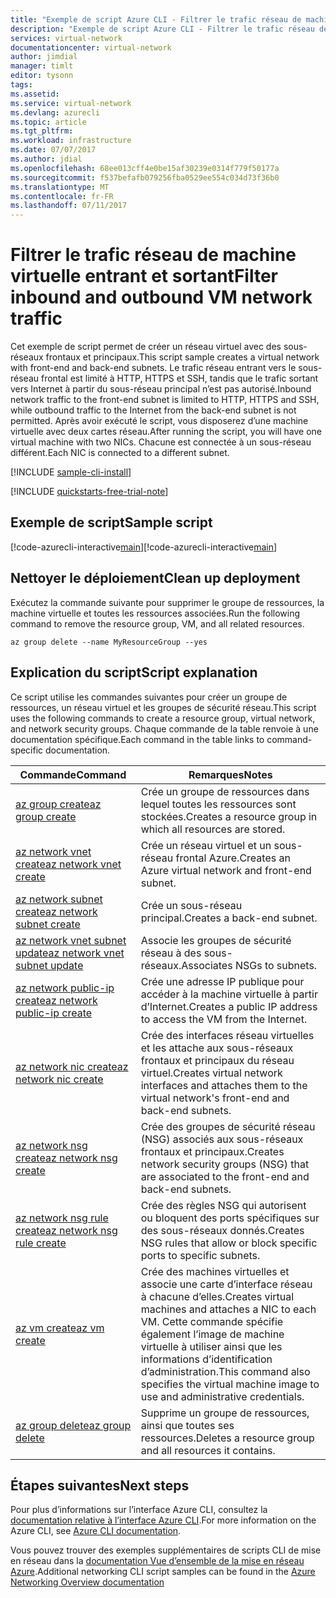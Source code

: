 ```yaml
---
title: "Exemple de script Azure CLI - Filtrer le trafic réseau de machine virtuelle | Microsoft Docs"
description: "Exemple de script Azure CLI - Filtrer le trafic réseau de machine virtuelle entrant et sortant"
services: virtual-network
documentationcenter: virtual-network
author: jimdial
manager: timlt
editor: tysonn
tags: 
ms.assetid: 
ms.service: virtual-network
ms.devlang: azurecli
ms.topic: article
ms.tgt_pltfrm: 
ms.workload: infrastructure
ms.date: 07/07/2017
ms.author: jdial
ms.openlocfilehash: 68ee013cff4e0be15af30239e0314f779f50177a
ms.sourcegitcommit: f537befafb079256fba0529ee554c034d73f36b0
ms.translationtype: MT
ms.contentlocale: fr-FR
ms.lasthandoff: 07/11/2017
---
```

# <a name="filter-inbound-and-outbound-vm-network-traffic"></a><span data-ttu-id="adb6c-103">Filtrer le trafic réseau de machine virtuelle entrant et sortant</span><span class="sxs-lookup"><span data-stu-id="adb6c-103">Filter inbound and outbound VM network traffic</span></span>

<span data-ttu-id="adb6c-104">Cet exemple de script permet de créer un réseau virtuel avec des sous-réseaux frontaux et principaux.</span><span class="sxs-lookup"><span data-stu-id="adb6c-104">This script sample creates a virtual network with front-end and back-end subnets.</span></span> <span data-ttu-id="adb6c-105">Le trafic réseau entrant vers le sous-réseau frontal est limité à HTTP, HTTPS et SSH, tandis que le trafic sortant vers Internet à partir du sous-réseau principal n’est pas autorisé.</span><span class="sxs-lookup"><span data-stu-id="adb6c-105">Inbound network traffic to the front-end subnet is limited to HTTP, HTTPS and SSH, while outbound traffic to the Internet from the back-end subnet is not permitted.</span></span> <span data-ttu-id="adb6c-106">Après avoir exécuté le script, vous disposerez d’une machine virtuelle avec deux cartes réseau.</span><span class="sxs-lookup"><span data-stu-id="adb6c-106">After running the script, you will have one virtual machine with two NICs.</span></span> <span data-ttu-id="adb6c-107">Chacune est connectée à un sous-réseau différent.</span><span class="sxs-lookup"><span data-stu-id="adb6c-107">Each NIC is connected to a different subnet.</span></span>

[!INCLUDE [sample-cli-install](../../../includes/sample-cli-install.md)]

[!INCLUDE [quickstarts-free-trial-note](../../../includes/quickstarts-free-trial-note.md)]

## <a name="sample-script"></a><span data-ttu-id="adb6c-108">Exemple de script</span><span class="sxs-lookup"><span data-stu-id="adb6c-108">Sample script</span></span>


<span data-ttu-id="adb6c-109">[!code-azurecli-interactive[main](../../../cli_scripts/virtual-network/filter-network-traffic/filter-network-traffic.sh  "Filtrer le trafic réseau de machine virtuelle")]</span><span class="sxs-lookup"><span data-stu-id="adb6c-109">[!code-azurecli-interactive[main](../../../cli_scripts/virtual-network/filter-network-traffic/filter-network-traffic.sh  "Filter VM network traffic")]</span></span>

## <a name="clean-up-deployment"></a><span data-ttu-id="adb6c-110">Nettoyer le déploiement</span><span class="sxs-lookup"><span data-stu-id="adb6c-110">Clean up deployment</span></span> 

<span data-ttu-id="adb6c-111">Exécutez la commande suivante pour supprimer le groupe de ressources, la machine virtuelle et toutes les ressources associées.</span><span class="sxs-lookup"><span data-stu-id="adb6c-111">Run the following command to remove the resource group, VM, and all related resources.</span></span>

```azurecli
az group delete --name MyResourceGroup --yes
```

## <a name="script-explanation"></a><span data-ttu-id="adb6c-112">Explication du script</span><span class="sxs-lookup"><span data-stu-id="adb6c-112">Script explanation</span></span>

<span data-ttu-id="adb6c-113">Ce script utilise les commandes suivantes pour créer un groupe de ressources, un réseau virtuel et les groupes de sécurité réseau.</span><span class="sxs-lookup"><span data-stu-id="adb6c-113">This script uses the following commands to create a resource group, virtual network,  and network security groups.</span></span> <span data-ttu-id="adb6c-114">Chaque commande de la table renvoie à une documentation spécifique.</span><span class="sxs-lookup"><span data-stu-id="adb6c-114">Each command in the table links to command-specific documentation.</span></span>

| <span data-ttu-id="adb6c-115">Commande</span><span class="sxs-lookup"><span data-stu-id="adb6c-115">Command</span></span> | <span data-ttu-id="adb6c-116">Remarques</span><span class="sxs-lookup"><span data-stu-id="adb6c-116">Notes</span></span> |
|---|---|
| [<span data-ttu-id="adb6c-117">az group create</span><span class="sxs-lookup"><span data-stu-id="adb6c-117">az group create</span></span>](/cli/azure/group#create) | <span data-ttu-id="adb6c-118">Crée un groupe de ressources dans lequel toutes les ressources sont stockées.</span><span class="sxs-lookup"><span data-stu-id="adb6c-118">Creates a resource group in which all resources are stored.</span></span> |
| [<span data-ttu-id="adb6c-119">az network vnet create</span><span class="sxs-lookup"><span data-stu-id="adb6c-119">az network vnet create</span></span>](/cli/azure/network/vnet#create) | <span data-ttu-id="adb6c-120">Crée un réseau virtuel et un sous-réseau frontal Azure.</span><span class="sxs-lookup"><span data-stu-id="adb6c-120">Creates an Azure virtual network and front-end subnet.</span></span> |
| [<span data-ttu-id="adb6c-121">az network subnet create</span><span class="sxs-lookup"><span data-stu-id="adb6c-121">az network subnet create</span></span>](/cli/azure/network/vnet/subnet#create) | <span data-ttu-id="adb6c-122">Crée un sous-réseau principal.</span><span class="sxs-lookup"><span data-stu-id="adb6c-122">Creates a back-end subnet.</span></span> |
| [<span data-ttu-id="adb6c-123">az network vnet subnet update</span><span class="sxs-lookup"><span data-stu-id="adb6c-123">az network vnet subnet update</span></span>](/cli/azure/network/vnet/subnet#update) | <span data-ttu-id="adb6c-124">Associe les groupes de sécurité réseau à des sous-réseaux.</span><span class="sxs-lookup"><span data-stu-id="adb6c-124">Associates NSGs to subnets.</span></span> |
| [<span data-ttu-id="adb6c-125">az network public-ip create</span><span class="sxs-lookup"><span data-stu-id="adb6c-125">az network public-ip create</span></span>](/cli/azure/network/public-ip#create) | <span data-ttu-id="adb6c-126">Crée une adresse IP publique pour accéder à la machine virtuelle à partir d’Internet.</span><span class="sxs-lookup"><span data-stu-id="adb6c-126">Creates a public IP address to access the VM from the Internet.</span></span> |
| [<span data-ttu-id="adb6c-127">az network nic create</span><span class="sxs-lookup"><span data-stu-id="adb6c-127">az network nic create</span></span>](/cli/azure/network/nic#create) | <span data-ttu-id="adb6c-128">Crée des interfaces réseau virtuelles et les attache aux sous-réseaux frontaux et principaux du réseau virtuel.</span><span class="sxs-lookup"><span data-stu-id="adb6c-128">Creates virtual network interfaces and attaches them to the virtual network's front-end and back-end subnets.</span></span> |
| [<span data-ttu-id="adb6c-129">az network nsg create</span><span class="sxs-lookup"><span data-stu-id="adb6c-129">az network nsg create</span></span>](/cli/azure/network/nsg#create) | <span data-ttu-id="adb6c-130">Crée des groupes de sécurité réseau (NSG) associés aux sous-réseaux frontaux et principaux.</span><span class="sxs-lookup"><span data-stu-id="adb6c-130">Creates network security groups (NSG) that are associated to the front-end and back-end subnets.</span></span> |
| [<span data-ttu-id="adb6c-131">az network nsg rule create</span><span class="sxs-lookup"><span data-stu-id="adb6c-131">az network nsg rule create</span></span>](/cli/azure/network/nsg/rule#create) |<span data-ttu-id="adb6c-132">Crée des règles NSG qui autorisent ou bloquent des ports spécifiques sur des sous-réseaux donnés.</span><span class="sxs-lookup"><span data-stu-id="adb6c-132">Creates NSG rules that allow or block specific ports to specific subnets.</span></span> |
| [<span data-ttu-id="adb6c-133">az vm create</span><span class="sxs-lookup"><span data-stu-id="adb6c-133">az vm create</span></span>](/cli/azure/vm#create) | <span data-ttu-id="adb6c-134">Crée des machines virtuelles et associe une carte d’interface réseau à chacune d’elles.</span><span class="sxs-lookup"><span data-stu-id="adb6c-134">Creates virtual machines and attaches a NIC to each VM.</span></span> <span data-ttu-id="adb6c-135">Cette commande spécifie également l’image de machine virtuelle à utiliser ainsi que les informations d’identification d’administration.</span><span class="sxs-lookup"><span data-stu-id="adb6c-135">This command also specifies the virtual machine image to use and administrative credentials.</span></span> |
| [<span data-ttu-id="adb6c-136">az group delete</span><span class="sxs-lookup"><span data-stu-id="adb6c-136">az group delete</span></span>](/cli/azure/group#delete) | <span data-ttu-id="adb6c-137">Supprime un groupe de ressources, ainsi que toutes ses ressources.</span><span class="sxs-lookup"><span data-stu-id="adb6c-137">Deletes a resource group and all resources it contains.</span></span> |

## <a name="next-steps"></a><span data-ttu-id="adb6c-138">Étapes suivantes</span><span class="sxs-lookup"><span data-stu-id="adb6c-138">Next steps</span></span>

<span data-ttu-id="adb6c-139">Pour plus d’informations sur l’interface Azure CLI, consultez la [documentation relative à l’interface Azure CLI](/cli/azure/overview).</span><span class="sxs-lookup"><span data-stu-id="adb6c-139">For more information on the Azure CLI, see [Azure CLI documentation](/cli/azure/overview).</span></span>

<span data-ttu-id="adb6c-140">Vous pouvez trouver des exemples supplémentaires de scripts CLI de mise en réseau dans la [documentation Vue d’ensemble de la mise en réseau Azure](../cli-samples.md).</span><span class="sxs-lookup"><span data-stu-id="adb6c-140">Additional networking CLI script samples can be found in the [Azure Networking Overview documentation](../cli-samples.md)</span></span>